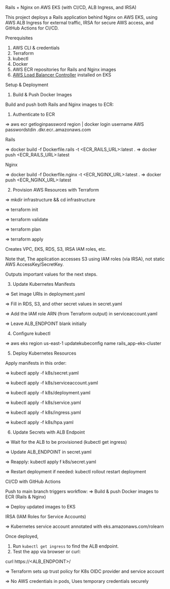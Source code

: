 Rails + Nginx on AWS EKS (with CI/CD, ALB Ingress, and IRSA)

This project deploys a Rails application behind Nginx on AWS EKS, using AWS ALB Ingress for external traffic, IRSA for secure AWS access, and GitHub Actions for CI/CD.

 Prerequisites

 1. AWS CLI & credentials
 2. Terraform
 3. kubectl
 4. Docker
 5. AWS ECR repositories for Rails and Nginx images
 6. [AWS Load Balancer Controller](https://kubernetessigs.github.io/awsloadbalancercontroller/latest/) installed on EKS



Setup & Deployment

1. Build & Push Docker Images

Build and push both Rails and Nginx images to ECR:

1. Authenticate to ECR

=> aws ecr getloginpassword region <region> | docker login username AWS passwordstdin <accountid>.dkr.ecr.<region>.amazonaws.com

Rails

=> docker build -f Dockerfile.rails -t <ECR_RAILS_URL>:latest .
=> docker push <ECR_RAILS_URL>:latest

Nginx

=> docker build -f Dockerfile.nginx -t <ECR_NGINX_URL>:latest .
=> docker push <ECR_NGINX_URL>:latest


2. Provision AWS Resources with Terraform

=> mkdir infrastructure && cd infrastructure 

=> terraform init

=> terraform validate

=> terraform plan

=> terraform apply

Creates VPC, EKS, RDS, S3, IRSA IAM roles, etc.

Note that, 
The application accesses S3 using IAM roles (via IRSA), not static AWS AccessKey/SecretKey.

Outputs important values for the next steps.


3. Update Kubernetes Manifests

 => Set image URIs in deployment.yaml

 => Fill in RDS, S3, and other secret values in secret.yaml

 => Add the IAM role ARN (from Terraform output) in serviceaccount.yaml

 => Leave ALB_ENDPOINT blank initially


4. Configure kubectl

=> aws eks region us-east-1 updatekubeconfig name rails_app-eks-cluster


5. Deploy Kubernetes Resources

Apply manifests in this order:

=> kubectl apply -f k8s/secret.yaml

=> kubectl apply -f k8s/serviceaccount.yaml

=> kubectl apply -f k8s/deployment.yaml

=> kubectl apply -f k8s/service.yaml

=> kubectl apply -f k8s/ingress.yaml

=> kubectl apply -f k8s/hpa.yaml


6. Update Secrets with ALB Endpoint

 => Wait for the ALB to be provisioned (kubectl get ingress)

 => Update ALB_ENDPOINT in secret.yaml

 => Reapply: kubectl apply f k8s/secret.yaml

 => Restart deployment if needed: kubectl rollout restart deployment <name>


CI/CD with GitHub Actions

 Push to main branch triggers workflow:
  => Build & push Docker images to ECR (Rails & Nginx)

  => Deploy updated images to EKS


IRSA (IAM Roles for Service Accounts)

 => Kubernetes service account annotated with eks.amazonaws.com/rolearn

Once deployed,

1. Run `kubectl get ingress` to find the ALB endpoint.
2. Test the app via browser or curl:

curl https://<ALB_ENDPOINT>/


 => Terraform sets up trust policy for K8s OIDC provider and service account

 => No AWS credentials in pods, Uses temporary credentials securely
